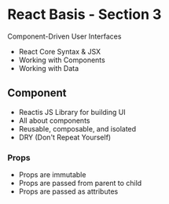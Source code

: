 # React Basis - Section 3
Component-Driven User Interfaces
-  React Core Syntax &  JSX
- Working with Components
- Working with Data

## Component 
- Reactis JS Library for building UI
- All about components 
- Reusable, composable, and isolated
- DRY (Don't Repeat Yourself)

### Props
- Props are immutable
- Props are passed from parent to child
- Props are passed as attributes